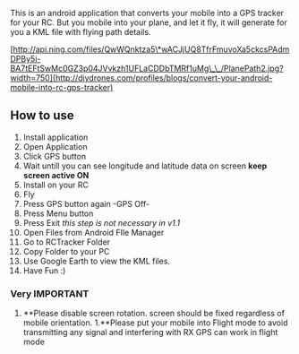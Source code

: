 This is an android application that converts your mobile into a GPS tracker for your RC.
But you mobile into your plane, and let it fly, it will generate for you a KML file with flying path details.

[http://api.ning.com/files/QwWQnktza5\*wACJjUQ8TfrFmuvoXa5ckcsPAdmDPBy5i-BA7tEFtSwMc0GZ3p04JVvkzh1UFLaCDDbTMRf1uMg\_\_/PlanePath2.jpg?width=750](http://diydrones.com/profiles/blogs/convert-your-android-mobile-into-rc-gps-tracker)

## How to use ##
  1. Install application
  1. Open Application
  1. Click GPS button
  1. Wait untill you can see longitude and latitude data on screen **keep screen active ON**
  1. Install on your RC
  1. Fly
  1. Press GPS button again -GPS Off-
  1. Press Menu button
  1. Press Exit _this step is not necessary in v1.1_
  1. Open Files from Android FIle Manager
  1. Go to RCTracker Folder
  1. Copy Folder to your PC
  1. Use Google Earth to view the KML files.
  1. Have Fun :)

### Very IMPORTANT ###
  1. **Please disable screen rotation. screen should be fixed regardless of mobile orientation.
  1.**Please put your mobile into Flight mode to avoid transmitting any signal and interfering with RX GPS can work in flight mode